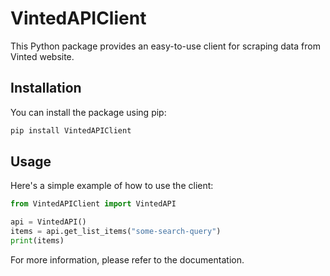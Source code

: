 
# VintedAPIClient

This Python package provides an easy-to-use client for scraping data from Vinted website.

## Installation

You can install the package using pip:

```bash
pip install VintedAPIClient
```

## Usage

Here's a simple example of how to use the client:

```python
from VintedAPIClient import VintedAPI

api = VintedAPI()
items = api.get_list_items("some-search-query")
print(items)
```

For more information, please refer to the documentation.
